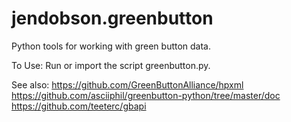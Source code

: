# jendobson.greenbutton
Python tools for working with green button data.

To Use:
Run or import the script greenbutton.py.

See also:
https://github.com/GreenButtonAlliance/hpxml
https://github.com/asciiphil/greenbutton-python/tree/master/doc
https://github.com/teeterc/gbapi


